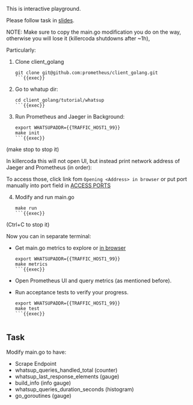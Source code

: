 This is interactive playground.

Please follow task in [slides](https://docs.google.com/presentation/d/1-LauyQqDQD5a1oAk16Ke03uKGwgH5UT0hBuy7aIwJIg/edit).

NOTE: Make sure to copy the main.go modification you do on the way, otherwise you will lose it (killercoda shutdowns after ~1h),

Particularly:

1. Clone client_golang

    ```
    git clone git@github.com:prometheus/client_golang.git
    ```{{exec}}
   
2. Go to whatup dir:

    ```
    cd client_golang/tutorial/whatsup
    ```{{exec}}
   
3. Run Prometheus and Jaeger in Background:

    ```
    export WHATSUPADDR={{TRAFFIC_HOST1_99}}
    make init
    ```{{exec}}

(make stop to stop it)

In killercoda this will not open UI, but instead print network address of Jaeger and Prometheus (in order):

To access those, click link fom `Opening <Address> in browser` or put port manually into port field in [ACCESS PORTS]({{TRAFFIC_SELECTOR}})

4. Modify and run main.go

    ```
    make run
    ```{{exec}}

(Ctrl+C to stop it)

Now you can in separate terminal:

* Get main.go metrics to explore or [in browser]({{TRAFFIC_HOST1_99}})

    ```
    export WHATSUPADDR={{TRAFFIC_HOST1_99}}
    make metrics
    ```{{exec}}

* Open Prometheus UI and query metrics (as mentioned before).
* Run acceptance tests to verify your progress.

    ```
    export WHATSUPADDR={{TRAFFIC_HOST1_99}}
    make test
    ```{{exec}}


## Task

Modify main.go to have:

- Scrape Endpoint
- whatsup_queries_handled_total (counter)
- whatsup_last_response_elements (gauge)
- build_info (info gauge)
- whatsup_queries_duration_seconds (histogram)
- go_goroutines (gauge)
